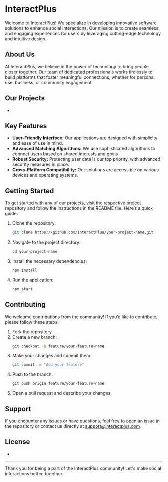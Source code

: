 # InteractPlus

Welcome to InteractPlus! We specialize in developing innovative software solutions to enhance social interactions. Our mission is to create seamless and engaging experiences for users by leveraging cutting-edge technology and intuitive design.

## About Us

At InteractPlus, we believe in the power of technology to bring people closer together. Our team of dedicated professionals works tirelessly to build platforms that foster meaningful connections, whether for personal use, business, or community engagement.

## Our Projects

-

## Key Features

- **User-Friendly Interface:** Our applications are designed with simplicity and ease of use in mind.
- **Advanced Matching Algorithms:** We use sophisticated algorithms to connect users based on shared interests and goals.
- **Robust Security:** Protecting user data is our top priority, with advanced security measures in place.
- **Cross-Platform Compatibility:** Our solutions are accessible on various devices and operating systems.

## Getting Started

To get started with any of our projects, visit the respective project repository and follow the instructions in the README file. Here’s a quick guide:

1. Clone the repository:
    ```bash
    git clone https://github.com/InteractPlus/your-project-name.git
    ```
2. Navigate to the project directory:
    ```bash
    cd your-project-name
    ```
3. Install the necessary dependencies:
    ```bash
    npm install
    ```
4. Run the application:
    ```bash
    npm start
    ```

## Contributing

We welcome contributions from the community! If you’d like to contribute, please follow these steps:

1. Fork the repository.
2. Create a new branch:
    ```bash
    git checkout -b feature/your-feature-name
    ```
3. Make your changes and commit them:
    ```bash
    git commit -m "Add your feature"
    ```
4. Push to the branch:
    ```bash
    git push origin feature/your-feature-name
    ```
5. Open a pull request and describe your changes.

## Support

If you encounter any issues or have questions, feel free to open an issue in the repository or contact us directly at [support@interactplus.com](mailto:support@interactplus.com).

## License

-

---

Thank you for being a part of the InteractPlus community! Let's make social interactions better, together.
